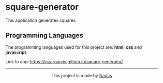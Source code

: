 # square-generator

This application generates squares.

## Programming Languages

The programming languages used for this project are: <b>html</b>, <b>css</b> and <b>javascript</b>.

Link to app: https://lazarnarcis.github.io/square-generator/

<hr>

<p align="center">This project is made by <a href="https://lazarnarcis.github.io">Narcis</a></p>